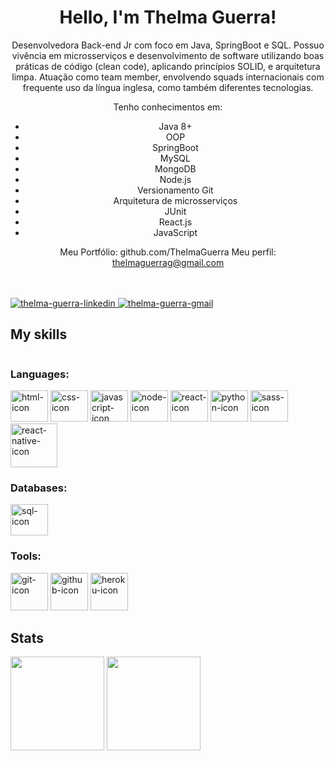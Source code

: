 <div align="center">
<h1>Hello, I'm Thelma Guerra!</h1>
Desenvolvedora Back-end Jr com foco em Java, SpringBoot e SQL. Possuo vivência em microsserviços e desenvolvimento de software utilizando boas práticas de código (clean code), aplicando princípios SOLID, e arquitetura limpa. Atuação como team member, envolvendo squads internacionais com frequente uso da língua inglesa, como também diferentes tecnologias.

Tenho conhecimentos em:
- Java 8+
- OOP
- SpringBoot
- MySQL
- MongoDB
- Node.js
- Versionamento Git
- Arquitetura de microsserviços
- JUnit 
- React.js
- JavaScript

Meu Portfólio: github.com/ThelmaGuerra
Meu perfil: thelmaguerrag@gmail.com
</div>
  
<div style="display: inline-block", align="center">
  </br>
  </br>
  <a href="https://www.linkedin.com/in/thelma-guerra-b55265216/" target="_blank">
  <img  alt="thelma-guerra-linkedin" src="https://img.shields.io/badge/LinkedIn-0077B5?style=for-the-badge&logo=linkedin&logoColor=white" style="max-width=100%;">
  </a>
  
  <a href="mailto:thelmaguerrag@gmail.com" target="_blank">
  <img  alt="thelma-guerra-gmail" src="https://img.shields.io/badge/Gmail-D14836?style=for-the-badge&logo=gmail&logoColor=white" style="max-width=100%;">
  </a>
</div>


<h2>My skills</h2>
<div id="icon_div" style="display: inline-block" align="left">
  <h3>Languages:</h3>
  <img  alt="html-icon" height="50" width="60" src="https://cdn.jsdelivr.net/gh/devicons/devicon/icons/html5/html5-plain.svg"> 
  <img  alt="css-icon" height="50" width="60" src="https://cdn.jsdelivr.net/gh/devicons/devicon/icons/css3/css3-plain.svg">
  <img  alt="javascript-icon" height="50" width="60" src="https://cdn.worldvectorlogo.com/logos/javascript-1.svg">
  <img  alt="node-icon" height="50" width="60" src="https://cdn.worldvectorlogo.com/logos/nodejs-icon.svg">
  <img  alt="react-icon" height="50" width="60" src="https://cdn.worldvectorlogo.com/logos/react-2.svg">
  <img  alt="python-icon" height="50" width="60" src="https://cdn.jsdelivr.net/gh/devicons/devicon/icons/python/python-original.svg"> 
  <img  alt="sass-icon" height="50" width="60" src="https://cdn.worldvectorlogo.com/logos/sass-1.svg"> 
  </br>
  <img  alt="react-native-icon" height="70" width="75" marginTop="100px" src="https://cdn.worldvectorlogo.com/logos/react-native-1.svg">
  </br>
  
  <h3>Databases:</h3>
  <img  alt="sql-icon" height="50" width="60" src="https://cdn.jsdelivr.net/gh/devicons/devicon/icons/mysql/mysql-original-wordmark.svg">
  <br>

<h3>Tools:</h3>
  <img  alt="git-icon" hight="50" width="60" src="https://cdn.jsdelivr.net/gh/devicons/devicon/icons/git/git-original-wordmark.svg">
  <img  alt="github-icon" hight="50" width="60" src="https://cdn.jsdelivr.net/gh/devicons/devicon/icons/github/github-original-wordmark.svg" />
  <img  alt="heroku-icon" hight="50" width="60" src="https://cdn.worldvectorlogo.com/logos/heroku-4.svg">
</div>



## Stats
<div style="display: inline-block;" align="left">
  <img height="150em" src = "https://github-readme-stats.vercel.app/api?username=ThelmaGuerra&show_icons=true&theme=tokyonight&border_radius=10&bg_color=0e1117"/>
  <img height="150em" src="https://github-readme-stats.vercel.app/api/top-langs/?username=ThelmaGuerra&layout=compact&theme=tokyonight&border_radius=10&bg_color=0e1117"/>
</div>

